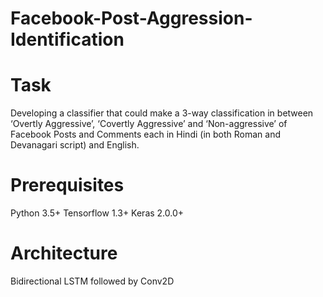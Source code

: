 # Facebook-Post-Aggression-Identification

# Task
Developing a classifier that could make a 3-way classification in between ‘Overtly Aggressive’, ‘Covertly Aggressive’ and ‘Non-aggressive’ of Facebook Posts and Comments each in Hindi (in both Roman and Devanagari script) and English.

# Prerequisites
Python 3.5+
Tensorflow 1.3+
Keras 2.0.0+

# Architecture

Bidirectional LSTM followed by Conv2D
